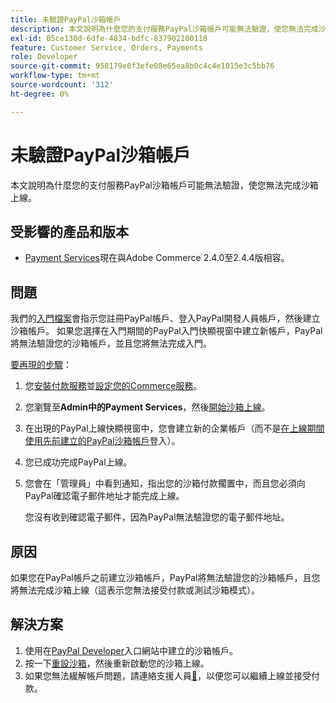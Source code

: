 ```yaml
---
title: 未驗證PayPal沙箱帳戶
description: 本文說明為什麼您的支付服務PayPal沙箱帳戶可能無法驗證，使您無法完成沙箱上線。
exl-id: 05ce130d-6dfe-4834-bdfc-837902100118
feature: Customer Service, Orders, Payments
role: Developer
source-git-commit: 958179e0f3efe08e65ea8b0c4c4e1015e3c5bb76
workflow-type: tm+mt
source-wordcount: '312'
ht-degree: 0%

---
```


# 未驗證PayPal沙箱帳戶

本文說明為什麼您的支付服務PayPal沙箱帳戶可能無法驗證，使您無法完成沙箱上線。

## 受影響的產品和版本

* [Payment Services](https://marketplace.magento.com/magento-payment-services.html)現在與Adobe Commerce 2.4.0至2.4.4版相容。

## 問題

我們的[入門檔案](https://experienceleague.adobe.com/docs/commerce-merchant-services/payment-services/get-started/onboard.html)會指示您註冊PayPal帳戶、登入PayPal開發人員帳戶，然後建立沙箱帳戶。 如果您選擇在入門期間的PayPal入門快顯視窗中建立新帳戶，PayPal將無法驗證您的沙箱帳戶，並且您將無法完成入門。

<u>要再現的步驟</u>：

1. 您[安裝付款服務](https://experienceleague.adobe.com/docs/commerce-merchant-services/payment-services/get-started/install.html)並[設定您的Commerce服務](https://experienceleague.adobe.com/docs/commerce-merchant-services/payment-services/get-started/connect.html#configure-commerce-services)。
1. 您瀏覽至&#x200B;**Admin中的Payment Services**，然後[開始沙箱上線](https://experienceleague.adobe.com/docs/commerce-merchant-services/payment-services/get-started/onboard.html)。
1. 在出現的PayPal上線快顯視窗中，您會建立新的企業帳戶（而不是[在上線期間使用先前建立的PayPal沙箱帳戶](https://experienceleague.adobe.com/docs/commerce-merchant-services/payment-services/get-started/sandbox.html#test-in-sandbox-environment)登入）。
1. 您已成功完成PayPal上線。
1. 您會在「管理員」中看到通知，指出您的沙箱付款擱置中，而且您必須向PayPal確認電子郵件地址才能完成上線。

   您沒有收到確認電子郵件，因為PayPal無法驗證您的電子郵件地址。

## 原因

如果您在PayPal帳戶之前建立沙箱帳戶，PayPal將無法驗證您的沙箱帳戶，且您將無法完成沙箱上線（這表示您無法接受付款或測試沙箱模式）。

## 解決方案

1. 使用在[PayPal Developer](https://developer.paypal.com/docs/api-basics/sandbox/accounts/#create-a-business-sandbox-account)入口網站中建立的沙箱帳戶。
1. 按一下[重設沙箱](https://experienceleague.adobe.com/docs/commerce-merchant-services/payment-services/get-started/sandbox.html#test-in-sandbox-environment)，然後重新啟動您的沙箱上線。
1. 如果您無法緩解帳戶問題，請連絡支援人員[&#128279;](mailto:payment-services-support@adobe.com)，以便您可以繼續上線並接受付款。

